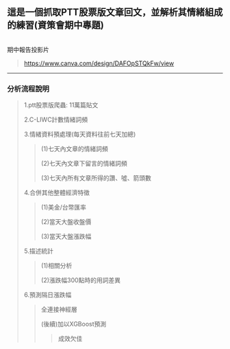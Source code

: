 ## 這是一個抓取PTT股票版文章回文，並解析其情緒組成的練習(資策會期中專題)
######
期中報告投影片
>https://www.canva.com/design/DAFOpSTQkFw/view
---
### 分析流程說明
>1.ptt股票版爬蟲: 11萬篇貼文
>
>2.C-LIWC計數情緒詞頻
>
>3.情緒資料預處理(每天資料往前七天加總)
>
>>(1)七天內文章的情緒詞頻
>>
>>(2)七天內文章下留言的情緒詞頻
>>
>>(3)七天內所有文章所得的讚、噓、箭頭數
>>
>4.合併其他整體經濟特徵
>
>>(1)美金/台幣匯率
>>
>>(2)當天大盤收盤價
>>
>>(3)當天大盤漲跌幅
>>
>5.描述統計
>
>>(1)相關分析
>>
>>(2)漲跌幅300點時的用詞差異
>>
>6.預測隔日漲跌幅
>
>>全連接神經層
>>
>>(後續)加以XGBoost預測
>>
>>>成效欠佳
